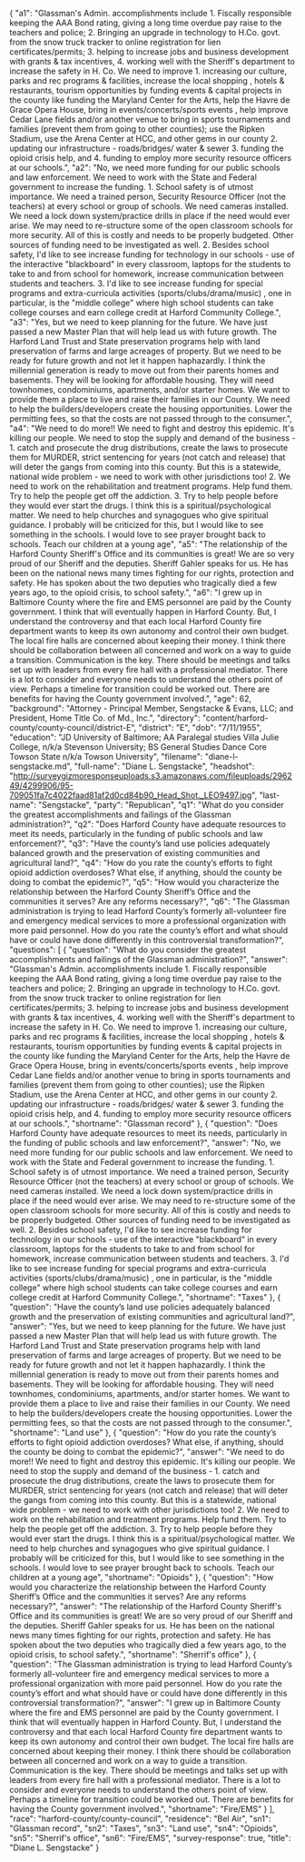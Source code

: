 {
  "a1": "Glassman's Admin. accomplishments include 1. Fiscally responsible keeping the AAA Bond rating, giving a long time overdue pay raise to the teachers and police; 2. Bringing an upgrade in technology to H.Co. govt. from the snow truck tracker to online registration for lien certificates/permits; 3. helping to increase jobs and business development with grants & tax incentives, 4. working well with the Sheriff's department to increase the safety in H. Co.  We need to improve 1. increasing our culture, parks and rec programs & facilities, increase the local shopping , hotels & restaurants, tourism opportunities by funding events & capital projects in the county like funding the Maryland Center for the Arts, help the Havre de Grace Opera House, bring in events/concerts/sports events , help improve Cedar Lane fields and/or another venue to bring in sports tournaments and families (prevent them from going to other counties); use the Ripken Stadium, use the Arena Center at HCC, and other gems in our county 2. updating our infrastructure - roads/bridges/ water & sewer 3. funding the opioid crisis help, and 4. funding to employ more security resource officers at our schools.",
  "a2": "No, we need more funding for our public schools and law enforcement. We need to work with the State and Federal government to increase the funding.  1. School safety is of utmost importance.  We need a trained person, Security Resource Officer (not the teachers) at every school or group of schools. We need cameras installed. We need a lock down system/practice drills in place if the need would ever arise. We may need to re-structure some of the open classroom schools for more security.  All of this is costly and needs to be properly budgeted.  Other sources of funding need to be investigated as well.  2. Besides school safety, I'd like to see increase funding for technology in our schools - use of the interactive \"blackboard\" in every classroom, laptops for the students to take to and from school for homework, increase communication between students and teachers. 3. I'd like to see increase funding for special programs and extra-curricula activities (sports/clubs/drama/music) , one in particular, is the \"middle college\" where high school students can take college courses and earn college credit at Harford Community College.",
  "a3": "Yes, but we need to keep planning for the future.  We have just passed a new Master Plan that will help lead us with future growth.  The Harford Land Trust and State preservation programs help with land preservation of farms and large acreages of property.  But we need to be ready for future growth and not let it happen haphazardly. I think the millennial generation is ready to move out from their parents homes and basements.  They will be looking for affordable housing.  They will need townhomes, condominiums, apartments, and/or starter homes.  We want to provide them a place to live and raise their families in our County.  We need to help the builders/developers create the housing opportunities.  Lower the permitting fees, so that the costs are not passed through to the consumer.",
  "a4": "We need to do more!!  We need to fight and destroy this epidemic.  It's killing our people.  We need to stop the supply and demand of the business - 1. catch and prosecute the drug distributions, create the laws to prosecute them for MURDER, strict sentencing for years (not catch and release) that will deter the gangs from coming into this county. But this is a statewide, national wide problem - we need to work with other jurisdictions too! 2. We need to work on the rehabilitation and treatment programs. Help fund them. Try to help the people get off the addiction. 3. Try to help people before they would ever start the drugs. I think this is a spiritual/psychological matter. We need to help churches and synagogues who give spiritual guidance.  I probably will be criticized for this, but I would like to see something in the schools. I would love to see prayer brought back to schools. Teach our children at a young age",
  "a5": "The relationship of the Harford County Sheriff's Office and its communities is great! We are so very proud of our Sheriff and the deputies.  Sheriff Gahler speaks for us. He has been on the national news many times fighting for our rights, protection and safety.  He has spoken about the two deputies who tragically died a few years ago, to the opioid crisis, to school safety.",
  "a6": "I grew up in Baltimore County where the fire and EMS personnel are paid by the County government. I think that will eventually happen in Harford County. But, I understand the controversy and that each local Harford County fire department wants to keep its own autonomy and control their own budget.  The local fire halls are concerned about keeping their money.  I think there should be collaboration between all concerned and work on a way to guide a transition. Communication is the key.  There should be meetings and talks set up with leaders from every fire hall with a professional mediator.  There is a lot to consider and everyone needs to understand the others point of view.  Perhaps a timeline for transition could be worked out.  There are benefits for having the County government  involved.",
  "age": 62,
  "background": "Attorney - Principal Member, Sengstacke & Evans, LLC; and President, Home Title Co. of Md., Inc.",
  "directory": "content/harford-county/county-council/district-E",
  "district": "E",
  "dob": "7/11/1955",
  "education": "JD University of Baltimore; AA Paralegal studies Villa Julie College, n/k/a Stevenson University; BS General Studies Dance Core Towson State n/k/a Towson University",
  "filename": "diane-l-sengstacke.md",
  "full-name": "Diane L. Sengstacke",
  "headshot": "http://surveygizmoresponseuploads.s3.amazonaws.com/fileuploads/296249/4299906/95-709051fa7c4022faad81af2d0cd84b90_Head_Shot._LEO9497.jpg",
  "last-name": "Sengstacke",
  "party": "Republican",
  "q1": "What do you consider the greatest accomplishments and failings of the Glassman administration?",
  "q2": "Does Harford County have adequate resources to meet its needs, particularly in the funding of public schools and law enforcement?",
  "q3": "Have the county’s land use policies adequately balanced growth and the preservation of existing communities and agricultural land?",
  "q4": "How do you rate the county’s efforts to fight opioid addiction overdoses? What else, if anything, should the county be doing to combat the epidemic?",
  "q5": "How would you characterize the relationship between the Harford County Sheriff’s Office and the communities it serves? Are any reforms necessary?",
  "q6": "The Glassman administration is trying to lead Harford County’s formerly all-volunteer fire and emergency medical services to more a professional organization with more paid personnel. How do you rate the county’s effort and what should have or could have done differently in this controversial transformation?",
  "questions": [
    {
      "question": "What do you consider the greatest accomplishments and failings of the Glassman administration?",
      "answer": "Glassman's Admin. accomplishments include 1. Fiscally responsible keeping the AAA Bond rating, giving a long time overdue pay raise to the teachers and police; 2. Bringing an upgrade in technology to H.Co. govt. from the snow truck tracker to online registration for lien certificates/permits; 3. helping to increase jobs and business development with grants & tax incentives, 4. working well with the Sheriff's department to increase the safety in H. Co.  We need to improve 1. increasing our culture, parks and rec programs & facilities, increase the local shopping , hotels & restaurants, tourism opportunities by funding events & capital projects in the county like funding the Maryland Center for the Arts, help the Havre de Grace Opera House, bring in events/concerts/sports events , help improve Cedar Lane fields and/or another venue to bring in sports tournaments and families (prevent them from going to other counties); use the Ripken Stadium, use the Arena Center at HCC, and other gems in our county 2. updating our infrastructure - roads/bridges/ water & sewer 3. funding the opioid crisis help, and 4. funding to employ more security resource officers at our schools.",
      "shortname": "Glassman record"
    },
    {
      "question": "Does Harford County have adequate resources to meet its needs, particularly in the funding of public schools and law enforcement?",
      "answer": "No, we need more funding for our public schools and law enforcement. We need to work with the State and Federal government to increase the funding.  1. School safety is of utmost importance.  We need a trained person, Security Resource Officer (not the teachers) at every school or group of schools. We need cameras installed. We need a lock down system/practice drills in place if the need would ever arise. We may need to re-structure some of the open classroom schools for more security.  All of this is costly and needs to be properly budgeted.  Other sources of funding need to be investigated as well.  2. Besides school safety, I'd like to see increase funding for technology in our schools - use of the interactive \"blackboard\" in every classroom, laptops for the students to take to and from school for homework, increase communication between students and teachers. 3. I'd like to see increase funding for special programs and extra-curricula activities (sports/clubs/drama/music) , one in particular, is the \"middle college\" where high school students can take college courses and earn college credit at Harford Community College.",
      "shortname": "Taxes"
    },
    {
      "question": "Have the county’s land use policies adequately balanced growth and the preservation of existing communities and agricultural land?",
      "answer": "Yes, but we need to keep planning for the future.  We have just passed a new Master Plan that will help lead us with future growth.  The Harford Land Trust and State preservation programs help with land preservation of farms and large acreages of property.  But we need to be ready for future growth and not let it happen haphazardly. I think the millennial generation is ready to move out from their parents homes and basements.  They will be looking for affordable housing.  They will need townhomes, condominiums, apartments, and/or starter homes.  We want to provide them a place to live and raise their families in our County.  We need to help the builders/developers create the housing opportunities.  Lower the permitting fees, so that the costs are not passed through to the consumer.",
      "shortname": "Land use"
    },
    {
      "question": "How do you rate the county’s efforts to fight opioid addiction overdoses? What else, if anything, should the county be doing to combat the epidemic?",
      "answer": "We need to do more!!  We need to fight and destroy this epidemic.  It's killing our people.  We need to stop the supply and demand of the business - 1. catch and prosecute the drug distributions, create the laws to prosecute them for MURDER, strict sentencing for years (not catch and release) that will deter the gangs from coming into this county. But this is a statewide, national wide problem - we need to work with other jurisdictions too! 2. We need to work on the rehabilitation and treatment programs. Help fund them. Try to help the people get off the addiction. 3. Try to help people before they would ever start the drugs. I think this is a spiritual/psychological matter. We need to help churches and synagogues who give spiritual guidance.  I probably will be criticized for this, but I would like to see something in the schools. I would love to see prayer brought back to schools. Teach our children at a young age",
      "shortname": "Opioids"
    },
    {
      "question": "How would you characterize the relationship between the Harford County Sheriff’s Office and the communities it serves? Are any reforms necessary?",
      "answer": "The relationship of the Harford County Sheriff's Office and its communities is great! We are so very proud of our Sheriff and the deputies.  Sheriff Gahler speaks for us. He has been on the national news many times fighting for our rights, protection and safety.  He has spoken about the two deputies who tragically died a few years ago, to the opioid crisis, to school safety.",
      "shortname": "Sherrif's office"
    },
    {
      "question": "The Glassman administration is trying to lead Harford County’s formerly all-volunteer fire and emergency medical services to more a professional organization with more paid personnel. How do you rate the county’s effort and what should have or could have done differently in this controversial transformation?",
      "answer": "I grew up in Baltimore County where the fire and EMS personnel are paid by the County government. I think that will eventually happen in Harford County. But, I understand the controversy and that each local Harford County fire department wants to keep its own autonomy and control their own budget.  The local fire halls are concerned about keeping their money.  I think there should be collaboration between all concerned and work on a way to guide a transition. Communication is the key.  There should be meetings and talks set up with leaders from every fire hall with a professional mediator.  There is a lot to consider and everyone needs to understand the others point of view.  Perhaps a timeline for transition could be worked out.  There are benefits for having the County government  involved.",
      "shortname": "Fire/EMS"
    }
  ],
  "race": "harford-county/county-council",
  "residence": "Bel Air",
  "sn1": "Glassman record",
  "sn2": "Taxes",
  "sn3": "Land use",
  "sn4": "Opioids",
  "sn5": "Sherrif's office",
  "sn6": "Fire/EMS",
  "survey-response": true,
  "title": "Diane L. Sengstacke"
}
